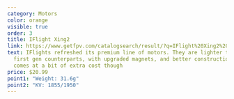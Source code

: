 ```yaml
---
category: Motors
color: orange
visible: true
order: 3
title: IFlight Xing2
link: https://www.getfpv.com/catalogsearch/result/?q=IFlight%20Xing2%202207
text: IFlights refreshed its premium line of motors. They are lighter than their
  first gen counterparts, with upgraded magnets, and better construction. That
  comes at a bit of extra cost though
price: $20.99
point1: "Weight: 31.6g"
point2: "KV: 1855/1950"
---
```

